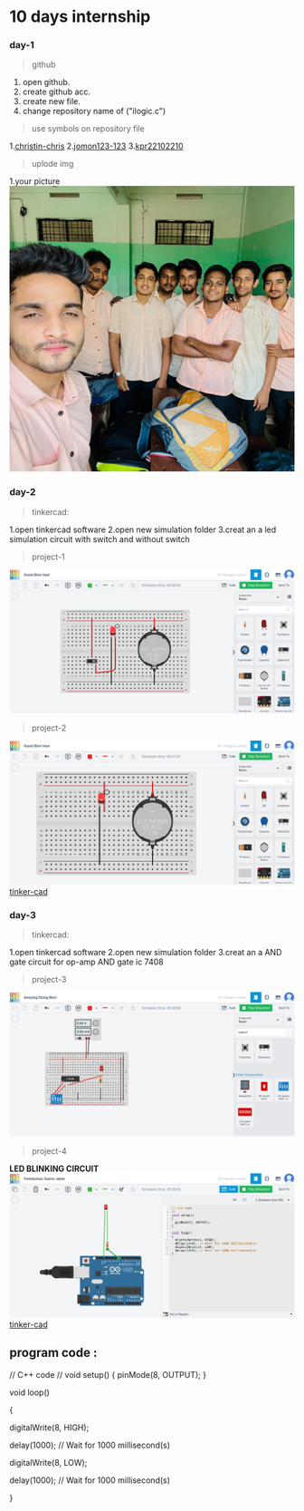 # 10 days internship
### day-1
>github

1. open github.
2. create github acc.
3. create new file.
4. change repository name
   of ("ilogic.c")

>use symbols on repository file
 
 1.[christin-chris](https://www.github.com/christin-chris)
 2.[jomon123-123](https://www.github.com/jomon123-123)
 3.[kpr22102210](https://www.github.com/kpr22102210)
 
 >uplode img
 
 1.your picture
 ![alt project-1](https://github.com/SWABIRIBRAHIM/MUHAMMEDSWABIR/blob/main/IMG_20230208_202237_285.jpg)
 
 
### day-2
>tinkercad:

1.open tinkercad software
2.open new simulation folder
3.creat an a led  simulation circuit with switch and without switch
>project-1

![alt project-1](https://github.com/SWABIRIBRAHIM/MUHAMMEDSWABIR/blob/main/Screenshot%202023-05-09%20at%2012-25-34%20Circuit%20design%20Grand%20Blorr-Inari%20Tinkercad.png)
>project-2

![alt project-2](https://github.com/SWABIRIBRAHIM/MUHAMMEDSWABIR/blob/main/Screenshot%202023-05-09%20at%2012-56-43%20Circuit%20design%20Grand%20Blorr-Inari%20Tinkercad.png)
  [tinker-cad](https://www.tinkercad.com/things/5d9RetLUXcA-grand-blorr-inari/editel)
### day-3
>tinkercad:

1.open tinkercad software
2.open new simulation folder
3.creat an a AND gate circuit for op-amp AND gate ic 7408
>project-3

![alt project-3](https://github.com/SWABIRIBRAHIM/MUHAMMEDSWABIR/blob/main/Screenshot%202023-05-11%20at%2010-22-21%20Circuit%20design%20Amazing%20Elzing-Blorr%20Tinkercad.png)
>project-4

**LED BLINKING CIRCUIT**
![alt project-4](https://github.com/SWABIRIBRAHIM/MUHAMMEDSWABIR/blob/main/Screenshot%202023-05-11%20at%2011-20-50%20Circuit%20design%20Fantabulous%20Gaaris-Jaban%20Tinkercad.png)
  [tinker-cad](https://www.tinkercad.com/things/fFQTSRrff8g-fantabulous-gaaris-jaban/editel)
   ## program code :
   
   // C++ code
//
void setup()
{
  pinMode(8, OUTPUT);
}

void loop()

{

  digitalWrite(8, HIGH);
  
  delay(1000); // Wait for 1000 millisecond(s)
  
  digitalWrite(8, LOW);
  
  delay(1000); // Wait for 1000 millisecond(s)
  
}
